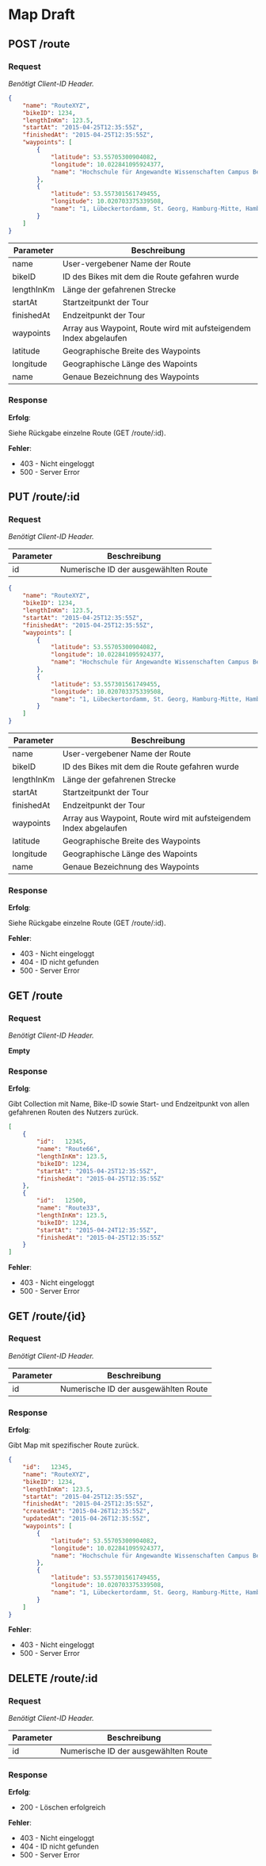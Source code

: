 # Map Draft

## POST /route
### Request
_Benötigt Client-ID Header._

```json
{
	"name": "RouteXYZ",
	"bikeID": 1234,
	"lengthInKm": 123.5,
	"startAt": "2015-04-25T12:35:55Z",
	"finishedAt": "2015-04-25T12:35:55Z",
	"waypoints": [
		{
			"latitude": 53.55705300904082,
		    "longitude": 10.022841095924377,
		    "name": "Hochschule für Angewandte Wissenschaften Campus Berliner Tor, 5-21, Berliner Tor, St. Georg, Hamburg-Mitte, Hamburg, 20099, Deutschland"
		},
		{
			"latitude": 53.557301561749455,
		    "longitude": 10.020703375339508,
		    "name": "1, Lübeckertordamm, St. Georg, Hamburg-Mitte, Hamburg, 20099, Deutschland"
		}
	]
}
```

| Parameter  | Beschreibung |
|------------|--------------|
| name | User-vergebener Name der Route |
| bikeID | ID des Bikes mit dem die Route gefahren wurde |
| lengthInKm | Länge der gefahrenen Strecke |
| startAt | Startzeitpunkt der Tour |
| finishedAt | Endzeitpunkt der Tour |
| waypoints | Array aus Waypoint, Route wird mit aufsteigendem Index abgelaufen |
| latitude | Geographische Breite des Waypoints |
| longitude | Geographische Länge des Wapoints |
| name | Genaue Bezeichnung des Waypoints |

### Response
__Erfolg__:

Siehe Rückgabe einzelne Route (GET /route/:id).

__Fehler__:

- 403 - Nicht eingeloggt
- 500 - Server Error


## PUT /route/:id
### Request
_Benötigt Client-ID Header._

| Parameter  | Beschreibung |
|------------|--------------|
| id | Numerische ID der ausgewählten Route |

```json
{
	"name": "RouteXYZ",
	"bikeID": 1234,
	"lengthInKm": 123.5,
	"startAt": "2015-04-25T12:35:55Z",
	"finishedAt": "2015-04-25T12:35:55Z",
	"waypoints": [
		{
			"latitude": 53.55705300904082,
		    "longitude": 10.022841095924377,
		    "name": "Hochschule für Angewandte Wissenschaften Campus Berliner Tor, 5-21, Berliner Tor, St. Georg, Hamburg-Mitte, Hamburg, 20099, Deutschland"
		},
		{
			"latitude": 53.557301561749455,
		    "longitude": 10.020703375339508,
		    "name": "1, Lübeckertordamm, St. Georg, Hamburg-Mitte, Hamburg, 20099, Deutschland"
		}
	]
}
```

| Parameter  | Beschreibung |
|------------|--------------|
| name | User-vergebener Name der Route |
| bikeID | ID des Bikes mit dem die Route gefahren wurde |
| lengthInKm | Länge der gefahrenen Strecke |
| startAt | Startzeitpunkt der Tour |
| finishedAt | Endzeitpunkt der Tour |
| waypoints | Array aus Waypoint, Route wird mit aufsteigendem Index abgelaufen |
| latitude | Geographische Breite des Waypoints |
| longitude | Geographische Länge des Wapoints |
| name | Genaue Bezeichnung des Waypoints |

### Response
__Erfolg__:

Siehe Rückgabe einzelne Route (GET /route/:id).

__Fehler__:

- 403 - Nicht eingeloggt
- 404 - ID nicht gefunden
- 500 - Server Error


## GET /route
### Request
_Benötigt Client-ID Header._

__Empty__

### Response
__Erfolg__:

Gibt Collection mit Name, Bike-ID sowie Start- und Endzeitpunkt von allen gefahrenen Routen des Nutzers zurück.

```json
[
	{
		"id":	12345,
		"name": "Route66",
		"lengthInKm": 123.5,
		"bikeID": 1234,
		"startAt": "2015-04-25T12:35:55Z",
		"finishedAt": "2015-04-25T12:35:55Z"
	},
	{
		"id":	12500,
		"name": "Route33",
		"lengthInKm": 123.5,
		"bikeID": 1234,
		"startAt": "2015-04-24T12:35:55Z",
		"finishedAt": "2015-04-25T12:35:55Z"
	}
]
```

__Fehler__:

- 403 - Nicht eingeloggt
- 500 - Server Error


## GET /route/{id}
### Request
_Benötigt Client-ID Header._

| Parameter  | Beschreibung |
|------------|--------------|
| id | Numerische ID der ausgewählten Route |

### Response
__Erfolg__:

Gibt Map mit spezifischer Route zurück.

```json
{	
	"id":	12345,
	"name": "RouteXYZ",
	"bikeID": 1234,
	"lengthInKm": 123.5,
	"startAt": "2015-04-25T12:35:55Z",
	"finishedAt": "2015-04-25T12:35:55Z",
	"createdAt": "2015-04-26T12:35:55Z",
	"updatedAt": "2015-04-26T12:35:55Z",
	"waypoints": [
		{
			"latitude": 53.55705300904082,
		    "longitude": 10.022841095924377,
		    "name": "Hochschule für Angewandte Wissenschaften Campus Berliner Tor, 5-21, Berliner Tor, St. Georg, Hamburg-Mitte, Hamburg, 20099, Deutschland"
		},
		{
			"latitude": 53.557301561749455,
		    "longitude": 10.020703375339508,
		    "name": "1, Lübeckertordamm, St. Georg, Hamburg-Mitte, Hamburg, 20099, Deutschland"
		}
	]
}
```

__Fehler__:

- 403 - Nicht eingeloggt
- 500 - Server Error


## DELETE /route/:id
### Request
_Benötigt Client-ID Header._

| Parameter  | Beschreibung |
|------------|--------------|
| id | Numerische ID der ausgewählten Route |

### Response
__Erfolg__:

- 200 - Löschen erfolgreich

__Fehler__:

- 403 - Nicht eingeloggt
- 404 - ID nicht gefunden
- 500 - Server Error
